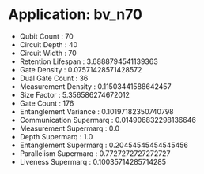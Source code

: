 # Application: bv_n70
- Qubit Count : 70
- Circuit Depth : 40
- Circuit Width : 70
- Retention Lifespan : 3.6888794541139363
- Gate Density : 0.07571428571428572
- Dual Gate Count : 36
- Measurement Density : 0.11503441588642457
- Size Factor : 5.356586274672012
- Gate Count : 176
- Entanglement Variance : 0.10197182350740798
- Communication Supermarq : 0.014906832298136646
- Measurement Supermarq : 0.0
- Depth Supermarq : 1.0
- Entanglement Supermarq : 0.20454545454545456
- Parallelism Supermarq : 0.7727272727272727
- Liveness Supermarq : 0.10035714285714285
